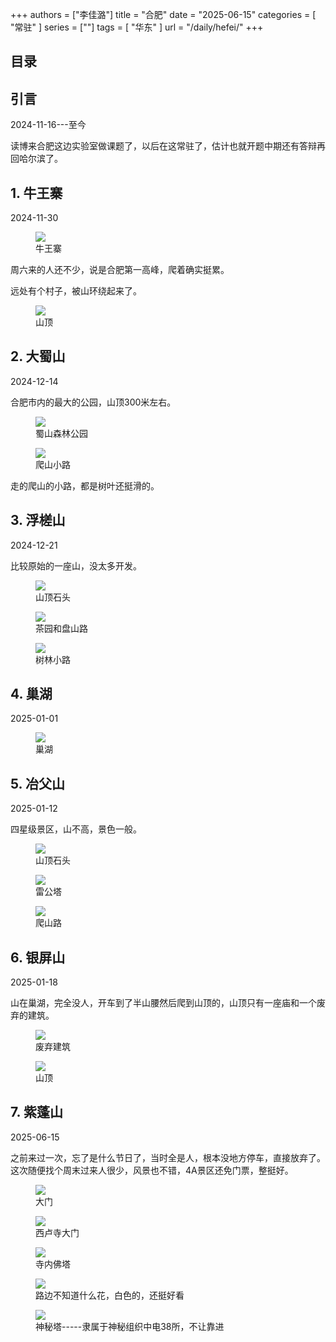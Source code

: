 +++
authors = ["李佳潞"]
title = "合肥"
date = "2025-06-15"
categories = [
    "常驻"
]
series = [""]
tags = [
    "华东"
]
url = "/daily/hefei/"
+++
<!DOCTYPE html>
<html lang="zh-CN">
<head>
    <meta charset="UTF-8">
    <meta name="viewport" content="width=device-width, initial-scale=1.0">
    <link rel="stylesheet" href="/assets/css/styles.css">
    <script src="/assets/js/toc.js"></script>    
</head>
<body>
    <article>
        <nav>
            <h2>目录</h2>
            <ul id="toc">
                <!-- 目录项会在这里动态生成 -->
            </ul>
        </nav>
        <section>
            <h2>引言</h2>
            <p>2024-11-16---至今</p>
            <p> 读博来合肥这边实验室做课题了，以后在这常驻了，估计也就开题中期还有答辩再回哈尔滨了。</p>
        </section>
        <section>
            <h2>1. 牛王寨</h2>
            <p>2024-11-30 <i class="fas fa-sun"></i></p>
            <div class="container">
                <div class="image">
                    <figure>
                        <a data-fancybox="gallery" href="https://cdn.heirenlop.com/daily-record/hefei1.jpg">
    <img src="https://cdn.heirenlop.com/daily-record/hefei1.jpg" loading="lazy">
</a>
                        <figcaption>牛王寨</figcaption>
                    </figure>
                </div>
                <div class="text">
                    <p>周六来的人还不少，说是合肥第一高峰，爬着确实挺累。</p>
                </div>
            </div>
            <p>远处有个村子，被山环绕起来了。</p>
            <div class="container">
                <div class="image">
                    <figure>
                        <a data-fancybox="gallery" href="https://cdn.heirenlop.com/daily-record/hefei2.jpg">
    <img src="https://cdn.heirenlop.com/daily-record/hefei2.jpg" loading="lazy">
</a>
                        <figcaption>山顶</figcaption>
                    </figure>
                </div>
            </div>
        </section>
        <section>
            <h2>2. 大蜀山</h2>
            <p>2024-12-14 <i class="fas fa-sun"></i></p>
            <p>合肥市内的最大的公园，山顶300米左右。</p>
            <div class="container">
                <div class="image">
                    <figure>
                        <a data-fancybox="gallery" href="https://cdn.heirenlop.com/daily-record/hefei3.jpg">
    <img src="https://cdn.heirenlop.com/daily-record/hefei3.jpg" loading="lazy">
</a>
                        <figcaption>蜀山森林公园</figcaption>
                    </figure>
                </div>
            </div>
            <div class="container">
                <div class="image">
                    <figure>
                        <a data-fancybox="gallery" href="https://cdn.heirenlop.com/daily-record/hefei4.jpg">
    <img src="https://cdn.heirenlop.com/daily-record/hefei4.jpg" loading="lazy">
</a>
                        <figcaption>爬山小路</figcaption>
                    </figure>
                </div>
                <div class="text">
                    <p>走的爬山的小路，都是树叶还挺滑的。</p>
                </div>
            </div>
        </section>
        <section>
            <h2>3. 浮槎山</h2>
            <p>2024-12-21 <i class="fas fa-cloud"></i></p>
            <p>比较原始的一座山，没太多开发。</p>
            <div class="container">
                <div class="image">
                    <figure>
                        <a data-fancybox="gallery" href="https://cdn.heirenlop.com/daily-record/hefei5.jpg">
    <img src="https://cdn.heirenlop.com/daily-record/hefei5.jpg" loading="lazy">
</a>
                        <figcaption>山顶石头</figcaption>
                    </figure>
                </div>
            </div>
            <div class="container">
                <div class="image">
                    <figure>
                        <a data-fancybox="gallery" href="https://cdn.heirenlop.com/daily-record/hefei6.jpg">
    <img src="https://cdn.heirenlop.com/daily-record/hefei6.jpg" loading="lazy">
</a>
                        <figcaption>茶园和盘山路</figcaption>
                    </figure>
                </div>
            </div>
            <div class="container">
                <div class="image">
                    <figure>
                        <a data-fancybox="gallery" href="https://cdn.heirenlop.com/daily-record/hefei7.jpg">
    <img src="https://cdn.heirenlop.com/daily-record/hefei7.jpg" loading="lazy">
</a>
                        <figcaption>树林小路</figcaption>
                    </figure>
                </div>
            </div>
        </section>
        <section>
            <h2>4. 巢湖</h2>
            <p>2025-01-01 <i class="fas fa-cloud"></i></p>
            <div class="container">
                <div class="image">
                    <figure>
                        <a data-fancybox="gallery" href="https://cdn.heirenlop.com/daily-record/hefei8.jpg">
    <img src="https://cdn.heirenlop.com/daily-record/hefei8.jpg" loading="lazy">
</a>
                        <figcaption>巢湖</figcaption>
                    </figure>
                </div>
            </div>
        </section>
        <section>
            <h2>5. 冶父山</h2>
            <p>2025-01-12 <i class="fas fa-cloud"></i></p>
            <p>四星级景区，山不高，景色一般。</p>
            <div class="container">
                <div class="image">
                    <figure>
                        <a data-fancybox="gallery" href="https://cdn.heirenlop.com/daily-record/hefei10.jpg">
    <img src="https://cdn.heirenlop.com/daily-record/hefei10.jpg" loading="lazy">
</a>
                        <figcaption>山顶石头</figcaption>
                    </figure>
                </div>
            </div>
            <div class="container">
                <div class="image">
                    <figure>
                        <a data-fancybox="gallery" href="https://cdn.heirenlop.com/daily-record/hefei9.jpg">
    <img src="https://cdn.heirenlop.com/daily-record/hefei9.jpg" loading="lazy">
</a>
                        <figcaption>雷公塔</figcaption>
                    </figure>
                </div>
                <div class="image">
                    <figure>
                        <a data-fancybox="gallery" href="https://cdn.heirenlop.com/daily-record/hefei11.jpg">
    <img src="https://cdn.heirenlop.com/daily-record/hefei11.jpg" loading="lazy">
</a>
                        <figcaption>爬山路</figcaption>
                    </figure>
                </div>
        </section>
        <section>
            <h2>6. 银屏山</h2>
            <p>2025-01-18 <i class="fas fa-sun"></i></p>
            <p>山在巢湖，完全没人，开车到了半山腰然后爬到山顶的，山顶只有一座庙和一个废弃的建筑。</p>
            <div class="container">
                <div class="image">
                    <figure>
                        <a data-fancybox="gallery" href="https://cdn.heirenlop.com/daily-record/hefei12.jpg">
    <img src="https://cdn.heirenlop.com/daily-record/hefei12.jpg" loading="lazy">
</a>
                        <figcaption>废弃建筑</figcaption>
                    </figure>
                </div>
            </div>
            <div class="container">
                <div class="image">
                    <figure>
                        <a data-fancybox="gallery" href="https://cdn.heirenlop.com/daily-record/hefei13.jpg">
    <img src="https://cdn.heirenlop.com/daily-record/hefei13.jpg" loading="lazy">
</a>
                        <figcaption>山顶</figcaption>
                    </figure>
                </div>
        </section>
               <section>
            <h2>7. 紫蓬山</h2>
            <p>2025-06-15 <i class="fas fa-cloud"></i></p>
            <p>之前来过一次，忘了是什么节日了，当时全是人，根本没地方停车，直接放弃了。这次随便找个周末过来人很少，风景也不错，4A景区还免门票，整挺好。</p>
            <div class="container">
                <div class="image">
                    <figure>
                        <a data-fancybox="gallery" href="/images/daily-travel/hefei20.png">
    <img src="/images/daily-travel/hefei20.png" loading="lazy">
</a>
                        <figcaption>大门</figcaption>
                    </figure>
                </div>
            </div>
            <div class="container">
                <div class="image">
                    <figure>
                        <a data-fancybox="gallery" href="/images/daily-travel/hefei21.png">
    <img src="/images/daily-travel/hefei21.png" loading="lazy">
</a>
                        <figcaption>西卢寺大门</figcaption>
                    </figure>
                </div>
            </div>
                        <div class="container">
                <div class="image">
                    <figure>
                        <a data-fancybox="gallery" href="/images/daily-travel/hefei22.png">
    <img src="/images/daily-travel/hefei22.png" loading="lazy">
</a>
                        <figcaption>寺内佛塔</figcaption>
                    </figure>
                </div>
            </div>
                                    <div class="container">
                <div class="image">
                    <figure>
                        <a data-fancybox="gallery" href="/images/daily-travel/hefei23.png">
    <img src="/images/daily-travel/hefei23.png" loading="lazy">
</a>
                        <figcaption>路边不知道什么花，白色的，还挺好看</figcaption>
                    </figure>
                </div>
            </div>
                                                <div class="container">
                <div class="image">
                    <figure>
                        <a data-fancybox="gallery" href="/images/daily-travel/hefei24.png">
    <img src="/images/daily-travel/hefei24.png" loading="lazy">
</a>
                        <figcaption>神秘塔-----隶属于神秘组织中电38所，不让靠进</figcaption>
                    </figure>
                </div>
        </section>
    </article>
</body>
</html>